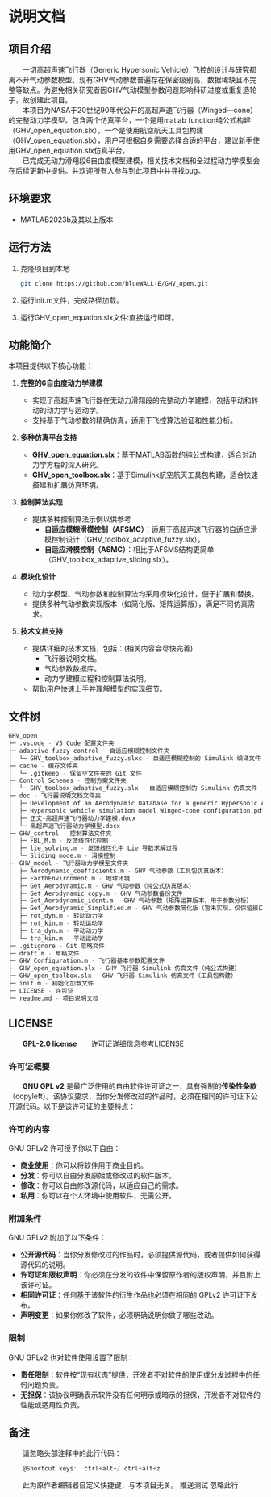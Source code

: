 <!--
 * @Author: blueWALL-E
 * @Date: 2024-10-31 22:45:46
 * @LastEditTime: 2025-09-22 00:26:42
 * @FilePath: \GHV_open\readme.md
 * @Description: AHV文件的相关说明
 * @Wearing:  Read only, do not modify place!!! 
 * @Shortcut keys:  ctrl+alt+/ ctrl+alt+z
-->

# 说明文档

## 项目介绍

&emsp;&emsp;一切高超声速飞行器（Generic Hypersonic Vehicle）飞控的设计与研究都离不开气动参数模型。现有GHV气动参数普遍存在保密级别高，数据稀缺且不完整等缺点。为避免相关研究者因GHV气动模型参数问题影响科研进度或重复造轮子，故创建此项目。  
&emsp;&emsp;本项目为NASA于20世纪90年代公开的高超声速飞行器（Winged—cone）的完整动力学模型。包含两个仿真平台，一个是用matlab function纯公式构建（GHV_open_equation.slx），一个是使用航空航天工具包构建（GHV_open_equation.slx），用户可根据自身需要选择合适的平台，建议新手使用GHV_open_equation.slx仿真平台。  
&emsp;&emsp;已完成无动力滑翔段6自由度模型建模，相关技术文档和全过程动力学模型会在后续更新中提供。并欢迎所有人参与到此项目中并寻找bug。  

## 环境要求

- MATLAB2023b及其以上版本

## 运行方法

1. 克隆项目到本地

   ``` bash
   git clone https://github.com/blueWALL-E/GHV_open.git
   ```

2. 运行init.m文件，完成路径加载。
3. 运行GHV_open_equation.slx文件:直接运行即可。

## 功能简介

本项目提供以下核心功能：

1. **完整的6自由度动力学建模**  
   - 实现了高超声速飞行器在无动力滑翔段的完整动力学建模，包括平动和转动的动力学与运动学。
   - 支持基于气动参数的精确仿真，适用于飞控算法验证和性能分析。

2. **多种仿真平台支持**  
   - **GHV_open_equation.slx**：基于MATLAB函数的纯公式构建，适合对动力学方程的深入研究。
   - **GHV_open_toolbox.slx**：基于Simulink航空航天工具包构建，适合快速搭建和扩展仿真环境。

3. **控制算法实现**  
   - 提供多种控制算法示例以供参考
     - **自适应模糊滑模控制（AFSMC）**：适用于高超声速飞行器的自适应滑模控制设计（GHV_toolbox_adaptive_fuzzy.slx）。
     - **自适应滑模控制（ASMC）**：相比于AFSMS结构更简单（GHV_toolbox_adaptive_sliding.slx）。

4. **模块化设计**  
   - 动力学模型、气动参数和控制算法均采用模块化设计，便于扩展和替换。
   - 提供多种气动参数实现版本（如简化版、矩阵运算版），满足不同仿真需求。

5. **技术文档支持**  
   - 提供详细的技术文档，包括：(相关内容会尽快完善)
     - 飞行器说明文档。
     - 气动参数数据库。
     - 动力学建模过程和控制算法说明。
   - 帮助用户快速上手并理解模型的实现细节。

## 文件树

``` bash
GHV_open
├─ .vscode - VS Code 配置文件夹
├─ adaptive fuzzy control - 自适应模糊控制文件夹
│  └─ GHV_toolbox_adaptive_fuzzy.slxc - 自适应模糊控制的 Simulink 编译文件
├─ cache - 缓存文件夹
│  └─ .gitkeep - 保留空文件夹的 Git 文件
├─ Control_Schemes - 控制方案文件夹
│  └─ GHV_toolbox_adaptive_fuzzy.slx - 自适应模糊控制的 Simulink 仿真文件
├─ doc - 飞行器说明文档文件夹
│  ├─ Development of an Aerodynamic Database for a generic Hypersonic Air Vehicle.pdf
│  ├─ Hypersonic vehicle simulation model Winged-cone configuration.pdf
│  ├─ 正文-高超声速飞行器动力学建模.docx
│  └─ 高超声速飞行器动力学模型.docx
├─ GHV_control - 控制算法文件夹
│  ├─ FBL_M.m - 反馈线性化控制
│  ├─ lie_solving.m - 反馈线性化中 Lie 导数求解过程
│  └─ Sliding_mode.m - 滑模控制
├─ GHV_model - 飞行器动力学模型文件夹
│  ├─ Aerodynamic_coefficients.m - GHV 气动参数（工具包仿真版本）
│  ├─ EarthEnvironment.m - 地球环境
│  ├─ Get_Aerodynamic.m - GHV 气动参数（纯公式仿真版本）
│  ├─ Get_Aerodynamic_copy.m - GHV 气动参数备份文件
│  ├─ Get_Aerodynamic_ident.m - GHV 气动参数（矩阵运算版本，用于参数分析）
│  ├─ Get_Aerodynamic_Simplified.m - GHV 气动参数简化版（暂未实现，仅保留接口）
│  ├─ rot_dyn.m - 转动动力学
│  ├─ rot_kin.m - 转动运动学
│  ├─ tra_dyn.m - 平动动力学
│  └─ tra_kin.m - 平动运动学
├─ .gitignore - Git 忽略文件
├─ draft.m - 草稿文件
├─ GHV_Configuration.m - 飞行器基本参数配置文件
├─ GHV_open_equation.slx - GHV 飞行器 Simulink 仿真文件（纯公式构建）
├─ GHV_open_toolbox.slx - GHV 飞行器 Simulink 仿真文件（工具包构建）
├─ init.m - 初始化加载文件
├─ LICENSE - 许可证
└─ readme.md - 项目说明文档
```

## LICENSE

&emsp;&emsp;**GPL-2.0 license**&emsp;&emsp;许可证详细信息参考[LICENSE](./LICENSE)

### 许可证概要

&emsp;&emsp;**GNU GPL v2** 是最广泛使用的自由软件许可证之一，具有强制的**传染性条款**（copyleft）。该协议要求，当你分发修改过的作品时，必须在相同的许可证下公开源代码。以下是该许可证的主要特点：

### **许可的内容**

GNU GPLv2 许可授予你以下自由：

- **商业使用**：你可以将软件用于商业目的。
- **分发**：你可以自由分发原始或修改过的软件版本。
- **修改**：你可以自由修改源代码，以适应自己的需求。
- **私用**：你可以在个人环境中使用软件，无需公开。

### **附加条件**

GNU GPLv2 附加了以下条件：

- **公开源代码**：当你分发修改过的作品时，必须提供源代码，或者提供如何获得源代码的说明。
- **许可证和版权声明**：你必须在分发的软件中保留原作者的版权声明，并且附上该许可证。
- **相同许可证**：任何基于该软件的衍生作品也必须在相同的 GPLv2 许可证下发布。
- **声明变更**：如果你修改了软件，必须明确说明你做了哪些改动。

### **限制**

GNU GPLv2 也对软件使用设置了限制：

- **责任限制**：软件按“现有状态”提供，开发者不对软件的使用或分发过程中的任何问题负责。
- **无担保**：该协议明确表示软件没有任何明示或暗示的担保，开发者不对软件的性能或适用性负责。

## 备注

&emsp;&emsp;请忽略头部注释中的此行代码：

``` C
    @Shortcut keys:  ctrl+alt+/ ctrl+alt+z
```

&emsp;&emsp;此为原作者编辑器自定义快捷键，与本项目无关。
推送测试 忽略此行
